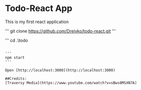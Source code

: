 # Todo-React App
This is my first react application

'''
git clone https://github.com/Dreivko/todo-react.git
'''

'''
cd .\todo
```

'''
npm start
'''

Open [http://localhost:3000](http://localhost:3000)

##Credits:
[Traversy Media](https://www.youtube.com/watch?v=sBws8MSXN7A)


